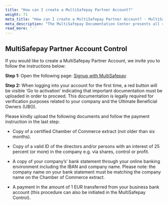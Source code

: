 ```yaml
---
title: "How can I create a MultiSafepay Partner Account?"
weight: 71
meta_title: "How can I create a MultiSafepay Partner Account? - MultiSafepay Docs"
meta_description: "The MultiSafepay Documentation Center presents all relevant information about our Plugins and API. You can also find support pages for payment methods, tools and general questions as well as the contact details of our Support and Integration Teams."
read_more: '.'
---
```


## MultiSafepay Partner Account Control

If you would like to create a MultiSafepay Partner Account, we invite you to follow the instructions below:

__Step 1:__ Open the following page: [Signup with MultiSafepay](https://merchant.multisafepay.com/signup?partner)

__Step 2:__ When logging into your account for the first time, a red button will be visible ‘Go to activation’  indicating that important documentation must be uploaded in order to proceed. This documentation is legally required for verification purposes related to your company and the Ultimate Beneficial Owners (UBO). 

Please kindly upload the following documents and follow the payment instruction in the last step:

*	Copy of a certified Chamber of Commerce extract (not older than six months).

*	Copy of a valid ID of the directors and/or persons with an interest of 25 percent (or more) in the company e.g. via shares, control or profit.

*	A copy of your company’s’ bank statement through your online banking environment including the IBAN and company name. Please note: the company name on your bank statement must be matching the company name on the Chamber of Commerce extract.

*	A payment in the amount of 1 EUR transferred from your business bank account (this procedure can also be initiated in the MultiSafepay Control).